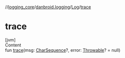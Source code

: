 //[logging_core](../../../index.md)/[danbroid.logging](../index.md)/[Log](index.md)/[trace](trace.md)



# trace  
[jvm]  
Content  
fun [trace](trace.md)(msg: [CharSequence](https://kotlinlang.org/api/latest/jvm/stdlib/kotlin/-char-sequence/index.html)?, error: [Throwable](https://kotlinlang.org/api/latest/jvm/stdlib/kotlin/-throwable/index.html)? = null)  



